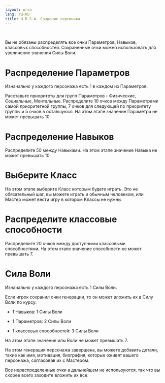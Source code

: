 ```yaml
---
layout: ursa
lang: ru-RU
title: U.R.S.A. Создание персонажа
---
```


<div id="nav-placeholder"></div>
<script>
$(function(){
  $("#nav-placeholder").load("/ursa_doc/navbar.html");
});
</script>

<br>

Вы не обязаны распределять все очки Параметров, Навыков, классовых
способностей. Сохраненные очки можно использовать для увеличение
значения Силы Воли.

# **Распределение Параметров**

Изначально у каждого персонажа есть 1 в каждом из Параметров.

Расставьте приоритеты для групп Параметров - Физические, Социальные,
Ментальные. Распределите 10 очков между Параметрами самой приоритетной
группы, 7 очков для следующей по приоритету группы и 5 очков в
оставшуюся. На этом этапе значение Параметра не может превышать 10.

# **Распределение Навыков**

Распределите 50 между Навыками. На этом этапе значение Навыка не может
превышать 10.

# **Выберите Класс**

На этом этапе выберите Класс которым будете играть. Это не обязательный
шаг, вы можете играть и обычным человеком, или Мастер может вести игру в
котором Классы не нужны.

# **Распределите классовые способности**

Распределите 20 очков между доступными классовыми способностями. На этом
этапе значение способности не может превышать 7.

# **Сила Воли**

Изначально у каждого персонажа есть 1 Силы Воли.

Если игрок сохранил очки генерации, то он может вложить их в Силу Воли
по курсу:

- 1 Навыков: 1 Силы Воли

- 1 Параметров: 2 Силы Воли

- 1 классовых способностей: 3 Силы Воли

На этом этапе значение илы Воли не может превышать 7.

На этом генерация персонажа завершена, вы можете добавить детали, такие
как имя, мотивация, биография, которые оживят вашего персонажа,
согласовав их с Мастером.

Все нераспределенные очки в дальнейшем не используются, так что вы
скорее всего заходите вложить их все.
